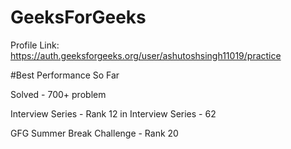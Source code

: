 # GeeksForGeeks

Profile Link: https://auth.geeksforgeeks.org/user/ashutoshsingh11019/practice

#Best Performance So Far

Solved - 700+ problem

Interview Series - Rank 12 in Interview Series - 62

GFG Summer Break Challenge - Rank 20
